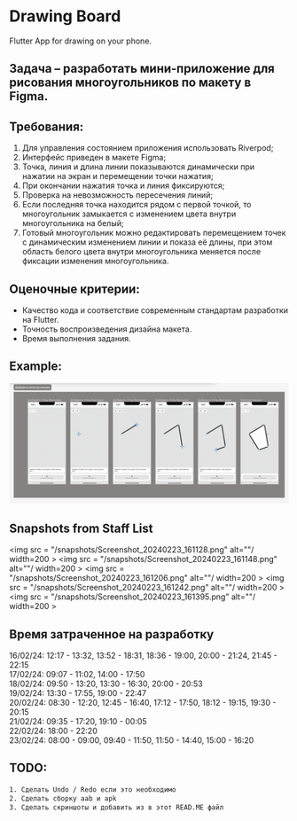 # Drawing Board
Flutter App for drawing on your phone.

## Задача – разработать мини-приложение для рисования многоугольников по макету в Figma.

## Требования:
1. Для управления состоянием приложения использовать Riverpod;
2. Интерфейс приведен в макете Figma;
3. Точка, линия и длина линии показываются динамически при нажатии на экран и перемещении точки нажатия;
4. При окончании нажатия точка и линия фиксируются;
5. Проверка на невозможность пересечения линий;
6. Если последняя точка находится рядом с первой точкой, то многоугольник замыкается с изменением цвета внутри многоугольника на белый;
7. Готовый многоугольник можно редактировать перемещением точек с динамическим изменением линии и показа её длины, при этом область белого цвета внутри многоугольника меняется после фиксации изменения многоугольника.

## Оценочные критерии:
- Качество кода и соответствие современным стандартам разработки на Flutter.
- Точность воспроизведения дизайна макета.
- Время выполнения задания.

## Example:
<img src = "/tz.png"  alt=""/>

## Snapshots from Staff List
<img src = "/snapshots/Screenshot_20240223_161128.png"  alt=""/ width=200 >
<img src = "/snapshots/Screenshot_20240223_161148.png"  alt=""/ width=200 >
<img src = "/snapshots/Screenshot_20240223_161206.png"  alt=""/ width=200 >
<img src = "/snapshots/Screenshot_20240223_161242.png"  alt=""/ width=200 >
<img src = "/snapshots/Screenshot_20240223_161395.png"  alt=""/ width=200 >

## Время затраченное на разработку
16/02/24: 12:17 - 13:32, 13:52 - 18:31, 18:36 - 19:00, 20:00 - 21:24, 21:45 - 22:15<br />
17/02/24: 09:07 - 11:02, 14:00 - 17:50<br />
18/02/24: 09:50 - 13:20, 13:30 - 16:30, 20:00 - 20:53<br />
19/02/24: 13:30 - 17:55, 19:00 - 22:47<br />
20/02/24: 08:30 - 12:20, 12:45 - 16:40, 17:12 - 17:50, 18:12 - 19:15, 19:30 - 20:15<br />
21/02/24: 09:35 - 17:20, 19:10 - 00:05<br />
22/02/24: 18:00 - 22:20<br />
23/02/24: 08:00 - 09:00, 09:40 - 11:50, 11:50 - 14:40, 15:00 - 16:20<br />

## TODO:
    1. Сделать Undo / Redo если это необходимо
    2. Сделать сборку aab и apk
    3. Сделать скриншоты и добавить из в этот READ.ME файл
    
